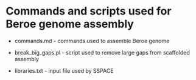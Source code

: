 # Commands and scripts used for Beroe genome assembly

* commands.md - commands used to assemble Beroe genome

* break_big_gaps.pl - script used to remove large gaps from scaffolded assembly

* libraries.txt - input file used by SSPACE 
